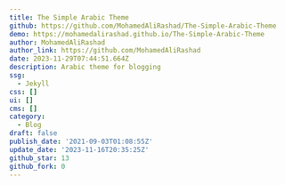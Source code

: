 ```yaml
---
title: The Simple Arabic Theme
github: https://github.com/MohamedAliRashad/The-Simple-Arabic-Theme
demo: https://mohamedalirashad.github.io/The-Simple-Arabic-Theme
author: MohamedAliRashad
author_link: https://github.com/MohamedAliRashad
date: 2023-11-29T07:44:51.664Z
description: Arabic theme for blogging
ssg:
  - Jekyll
css: []
ui: []
cms: []
category:
  - Blog
draft: false
publish_date: '2021-09-03T01:08:55Z'
update_date: '2023-11-16T20:35:25Z'
github_star: 13
github_fork: 0
---
```

